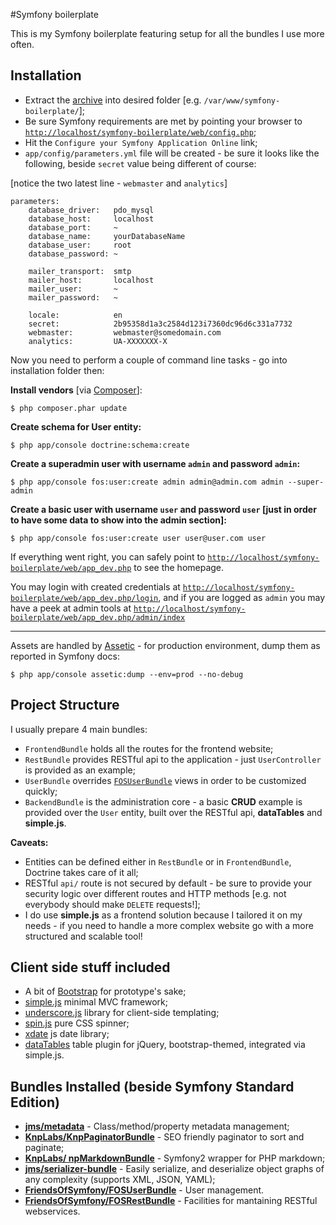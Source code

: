 #Symfony boilerplate

This is my Symfony boilerplate featuring setup for all the bundles I use more often.

## Installation

* Extract the [archive](https://github.com/moonwave99/symfony2-boilerplate/zipball/master) into desired folder [e.g. `/var/www/symfony-boilerplate/`];
* Be sure Symfony requirements are met by pointing your browser to [`http://localhost/symfony-boilerplate/web/config.php`](http://localhost/symfony-boilerplate/web/config.php);
* Hit the `Configure your Symfony Application Online` link;
* `app/config/parameters.yml` file will be created - be sure it looks like the following, beside `secret` value being different of course:

[notice the two latest line - `webmaster` and `analytics`]

	parameters:
	    database_driver:   pdo_mysql
	    database_host:     localhost
	    database_port:     ~
	    database_name:     yourDatabaseName
	    database_user:     root
	    database_password: ~

	    mailer_transport:  smtp
	    mailer_host:       localhost
	    mailer_user:       ~
	    mailer_password:   ~

	    locale:            en
	    secret:            2b95358d1a3c2584d123i7360dc96d6c331a7732
	    webmaster:         webmaster@somedomain.com
	    analytics:         UA-XXXXXXX-X

Now you need to perform a couple of command line tasks - go into installation folder then:

**Install vendors** [via [Composer](14)]:

	$ php composer.phar update

**Create schema for User entity:**

	$ php app/console doctrine:schema:create

**Create a superadmin user with username `admin` and password `admin`:**

	$ php app/console fos:user:create admin admin@admin.com admin --super-admin
	
**Create a basic user with username `user` and password `user` [just in order to have some data to show into the admin section]:**

	$ php app/console fos:user:create user user@user.com user
	
If everything went right, you can safely point to [`http://localhost/symfony-boilerplate/web/app_dev.php`](http://localhost/symfony-boilerplate/web/app_dev.php) to see the homepage.

You may login with created credentials at [`http://localhost/symfony-boilerplate/web/app_dev.php/login`](http://localhost/symfony-boilerplate/web/app_dev.php/login), and if you are logged as `admin` you may have a peek at admin tools at [`http://localhost/symfony-boilerplate/web/app_dev.php/admin/index`](http://localhost/symfony-boilerplate/web/app_dev.php/admin/index)

---

Assets are handled by [Assetic](1) - for production environment, dump them as reported in Symfony docs:

	$ php app/console assetic:dump --env=prod --no-debug
	
## Project Structure

I usually prepare 4 main bundles:

* `FrontendBundle` holds all the routes for the frontend website;
* `RestBundle` provides RESTful api to the application - just `UserController` is provided as an example;
* `UserBundle` overrides [`FOSUserBundle`](9) views in order to be customized quickly;
* `BackendBundle` is the administration core - a basic **CRUD** example is provided over the `User` entity, built over the RESTful api, **dataTables** and **simple.js**.

**Caveats:**

* Entities can be defined either in `RestBundle` or in `FrontendBundle`, Doctrine takes care of it all;
* RESTful `api/` route is not secured by default - be sure to provide your security logic over different routes and HTTP methods [e.g. not everybody should make `DELETE` requests!];
* I do use **simple.js** as a frontend solution because I tailored it on my needs - if you need to handle a more complex website go with a more structured and scalable tool!


## Client side stuff included

* A bit of [Bootstrap](2) for prototype's sake;
* [simple.js](3) minimal MVC framework;
* [underscore.js](4) library for client-side templating;
* [spin.js](5) pure CSS spinner;
* [xdate](6) js date library;
* [dataTables](7) table plugin for jQuery, bootstrap-themed, integrated via simple.js.

## Bundles Installed (beside Symfony Standard Edition)

* [**jms/metadata**](8) - Class/method/property metadata management;
* [**KnpLabs/KnpPaginatorBundle**](11) - SEO friendly paginator to sort and paginate;
* [**KnpLabs/ npMarkdownBundle**](12) - Symfony2 wrapper for PHP markdown;
* [**jms/serializer-bundle**](13) - Easily serialize, and deserialize object graphs of any complexity (supports XML, JSON, YAML);
* [**FriendsOfSymfony/FOSUserBundle**](9) - User management.
* [**FriendsOfSymfony/FOSRestBundle**](10) - Facilities for mantaining RESTful webservices.

[1]:  http://symfony.com/doc/current/cookbook/assetic/asset_management.html  
[2]:  http://twitter.github.com/bootstrap/
[3]:  http://moonwave99.github.com/simple.js/
[4]:  http://underscorejs.org/
[5]:  http://fgnass.github.com/spin.js/
[6]:  http://arshaw.com/xdate/
[7]:  http://datatables.net/
[8]:  https://github.com/schmittjoh/metadata
[9]:  https://github.com/FriendsOfSymfony/FOSUserBundle
[10]: https://github.com/FriendsOfSymfony/FOSRestBundle
[11]: https://github.com/KnpLabs/KnpPaginatorBundle
[12]: https://github.com/KnpLabs/KnpMarkdownBundle
[13]: https://github.com/schmittjoh/JMSSerializerBundle
[14]: http://getcomposer.org/